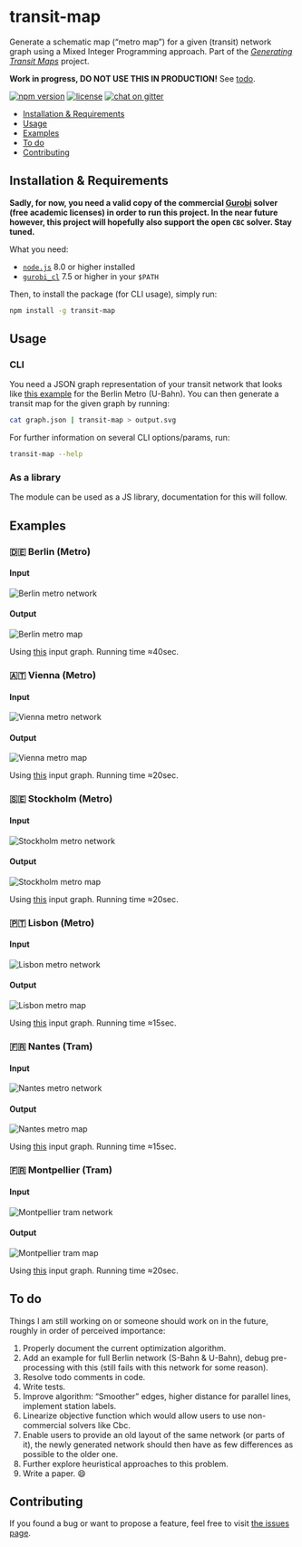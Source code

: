 # transit-map

Generate a schematic map (“metro map”) for a given (transit) network graph using a Mixed Integer Programming approach. Part of the [*Generating Transit Maps*](https://github.com/public-transport/generating-transit-maps) project.

**Work in progress, DO NOT USE THIS IN PRODUCTION!** See [todo](#to-do).

[![npm version](https://img.shields.io/npm/v/transit-map.svg)](https://www.npmjs.com/package/transit-map)
[![license](https://img.shields.io/github/license/juliuste/transit-map.svg?style=flat)](license)
[![chat on gitter](https://badges.gitter.im/juliuste.svg)](https://gitter.im/juliuste)

* [Installation & Requirements](#installation--requirements)
* [Usage](#usage)
* [Examples](#examples)
* [To do](#to-do)
* [Contributing](#contributing)

## Installation & Requirements

**Sadly, for now, you need a valid copy of the commercial [Gurobi](https://www.gurobi.com/) solver (free academic licenses) in order to run this project. In the near future however, this project will hopefully also support the open `CBC` solver. Stay tuned.**

What you need:

- [`node.js`](http://nodejs.org/) 8.0 or higher installed
- [`gurobi_cl`](https://www.gurobi.com/) 7.5 or higher in your `$PATH`

Then, to install the package (for CLI usage), simply run:

```sh
npm install -g transit-map
```

## Usage

### CLI

You need a JSON graph representation of your transit network that looks like [this example](examples/bvg.input.json) for the Berlin Metro (U-Bahn). You can then generate a transit map for the given graph by running:

```sh
cat graph.json | transit-map > output.svg
```

For further information on several CLI options/params, run:

```sh
transit-map --help
```

### As a library

The module can be used as a JS library, documentation for this will follow.

## Examples

### 🇩🇪 Berlin (Metro)

#### Input

![Berlin metro network](examples/bvg.input.svg)

#### Output

![Berlin metro map](examples/bvg.output.svg)

Using [this](examples/bvg.input.json) input graph. Running time ≈40sec.

### 🇦🇹 Vienna (Metro)

#### Input

![Vienna metro network](examples/wien.input.svg)

#### Output

![Vienna metro map](examples/wien.output.svg)

Using [this](examples/wien.input.json) input graph. Running time ≈20sec.

### 🇸🇪 Stockholm (Metro)

#### Input

![Stockholm metro network](examples/stockholm.input.svg)

#### Output

![Stockholm metro map](examples/stockholm.output.svg)

Using [this](examples/stockholm.input.json) input graph. Running time ≈20sec.

### 🇵🇹 Lisbon (Metro)

#### Input

![Lisbon metro network](examples/lisboa.input.svg)

#### Output

![Lisbon metro map](examples/lisboa.output.svg)

Using [this](examples/lisboa.input.json) input graph. Running time ≈15sec.

### 🇫🇷 Nantes (Tram)

#### Input

![Nantes metro network](examples/nantes.input.svg)

#### Output

![Nantes metro map](examples/nantes.output.svg)

Using [this](examples/nantes.input.json) input graph. Running time ≈15sec.

### 🇫🇷 Montpellier (Tram)

#### Input

![Montpellier tram network](examples/montpellier.input.svg)

#### Output

![Montpellier tram map](examples/montpellier.output.svg)

Using [this](examples/montpellier.input.json) input graph. Running time ≈20sec.

## To do

Things I am still working on or someone should work on in the future, roughly in order of perceived importance:

1. Properly document the current optimization algorithm.
2. Add an example for full Berlin network (S-Bahn & U-Bahn), debug pre-processing with this (still fails with this network for some reason).
3. Resolve todo comments in code.
4. Write tests.
5. Improve algorithm: “Smoother” edges, higher distance for parallel lines, implement station labels.
6. Linearize objective function which would allow users to use non-commercial solvers like Cbc.
7. Enable users to provide an old layout of the same network (or parts of it), the newly generated network should then have as few differences as possible to the older one.
8. Further explore heuristical approaches to this problem.
9. Write a paper. 😄

## Contributing

If you found a bug or want to propose a feature, feel free to visit [the issues page](https://github.com/juliuste/transit-map/issues).
